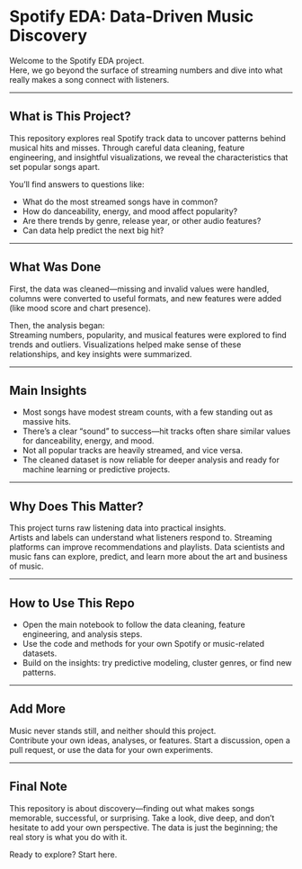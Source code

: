 # Spotify EDA: Data-Driven Music Discovery

Welcome to the Spotify EDA project.  
Here, we go beyond the surface of streaming numbers and dive into what really makes a song connect with listeners.

---

## What is This Project?

This repository explores real Spotify track data to uncover patterns behind musical hits and misses. Through careful data cleaning, feature engineering, and insightful visualizations, we reveal the characteristics that set popular songs apart.

You’ll find answers to questions like:
- What do the most streamed songs have in common?
- How do danceability, energy, and mood affect popularity?
- Are there trends by genre, release year, or other audio features?
- Can data help predict the next big hit?

---

## What Was Done

First, the data was cleaned—missing and invalid values were handled, columns were converted to useful formats, and new features were added (like mood score and chart presence).

Then, the analysis began:  
Streaming numbers, popularity, and musical features were explored to find trends and outliers. Visualizations helped make sense of these relationships, and key insights were summarized.

---

## Main Insights

- Most songs have modest stream counts, with a few standing out as massive hits.
- There’s a clear “sound” to success—hit tracks often share similar values for danceability, energy, and mood.
- Not all popular tracks are heavily streamed, and vice versa.
- The cleaned dataset is now reliable for deeper analysis and ready for machine learning or predictive projects.

---

## Why Does This Matter?

This project turns raw listening data into practical insights.  
Artists and labels can understand what listeners respond to. Streaming platforms can improve recommendations and playlists. Data scientists and music fans can explore, predict, and learn more about the art and business of music.

---

## How to Use This Repo

- Open the main notebook to follow the data cleaning, feature engineering, and analysis steps.
- Use the code and methods for your own Spotify or music-related datasets.
- Build on the insights: try predictive modeling, cluster genres, or find new patterns.

---

## Add More

Music never stands still, and neither should this project.  
Contribute your own ideas, analyses, or features. Start a discussion, open a pull request, or use the data for your own experiments.

---

## Final Note

This repository is about discovery—finding out what makes songs memorable, successful, or surprising. Take a look, dive deep, and don’t hesitate to add your own perspective. The data is just the beginning; the real story is what you do with it.

Ready to explore? Start here.
